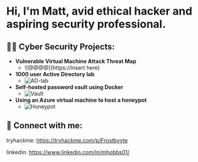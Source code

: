 <h1>Hi, I'm Matt, avid ethical hacker and aspiring security professional.

<h2>👨‍💻 Cyber Security Projects:</h2>

- <b>Vulnerable Virtual Machine Attack Threat Map </b>
  - ![@@@@](https://insert here)
- <b>1000 user Active Directory lab</b>
  - ![AD-lab](https://github.com/HattMobb/1000-User-Active-Directory-Lab) 
- <b>Self-hosted password vault using Docker</b>
  - ![Vault](https://github.com/HattMobb/Self-Hosted-Password-Vault)
- <b>Using an Azure virtual machine to host a honeypot</b>
  - ![Honeypot](https://github.com/HattMobb/Azure-Honeypot)


<h2> 🤳 Connect with me:</h2>

tryhackme: https://tryhackme.com/p/Frostbyyte
  
linkedin: https://www.linkedin.com/in/mhobbs01/
